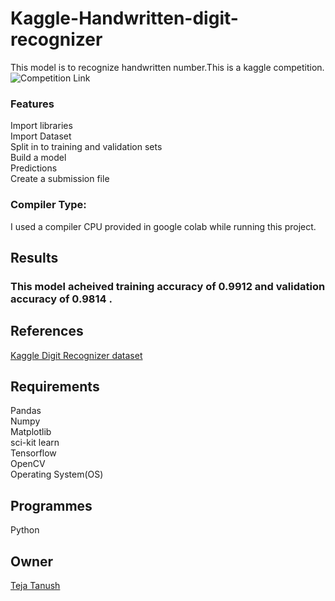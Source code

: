 # Kaggle-Handwritten-digit-recognizer
This model is to recognize handwritten number.This is a kaggle competition.
![Competition Link](https://www.kaggle.com/competitions/digit-recognizer)
### Features
Import  libraries                                                                                                                                                                                                           
Import Dataset                                                                                                                                                                                                              
Split in to training and validation sets                                                                                                                                                                                                                                                                                                                                                                             
Build a model                                                                                                                                                                                                               
Predictions                                                                                                                                                                                                                     
Create a submission file
### Compiler Type:  
I used a compiler CPU provided in google colab while running this project.
## Results  
### This model acheived training accuracy of 0.9912 and validation accuracy of 0.9814 .
## References  
[Kaggle Digit Recognizer dataset](https://www.kaggle.com/competitions/digit-recognizer/data)
## Requirements  
Pandas  
Numpy  
Matplotlib  
sci-kit learn                                                                                                                                                                                                               
Tensorflow                                                                                                                                                                                                        
OpenCV                                                                                                                                                                                                                      
Operating System(OS)
## Programmes  
Python  
## Owner  
[Teja Tanush](https://github.com/tejatanush) 

